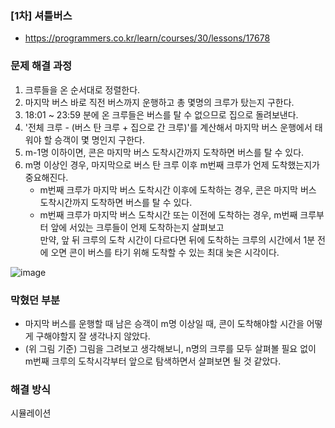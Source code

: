 ### [1차] 셔틀버스 
- https://programmers.co.kr/learn/courses/30/lessons/17678

### 문제 해결 과정
1. 크루들을 온 순서대로 정렬한다.
2. 마지막 버스 바로 직전 버스까지 운행하고 총 몇명의 크루가 탔는지 구한다.
3. 18:01 ~ 23:59 분에 온 크루들은 버스를 탈 수 없으므로 집으로 돌려보낸다. 
4. '전체 크루 - (버스 탄 크루 + 집으로 간 크루)'를 계산해서 마지막 버스 운행에서 태워야 할 승객이 몇 명인지 구한다.
5. m-1명 이하이면, 콘은 마지막 버스 도착시간까지 도착하면 버스를 탈 수 있다. 
6. m명 이상인 경우, 마지막으로 버스 탄 크루 이후 m번째 크루가 언제 도착했는지가 중요해진다.    
    - m번째 크루가 마지막 버스 도착시간 이후에 도착하는 경우, 콘은 마지막 버스 도착시간까지 도착하면 버스를 탈 수 있다. 
    - m번째 크루가 마지막 버스 도착시간 또는 이전에 도착하는 경우, m번째 크루부터 앞에 서있는 크루들이 언제 도착하는지 살펴보고 <br>
    만약, 앞 뒤 크루의 도착 시간이 다르다면 뒤에 도착하는 크루의 시간에서 1분 전에 오면 콘이 버스를 타기 위해 도착할 수 있는 최대 늦은 시각이다.<br>
   
![image](https://user-images.githubusercontent.com/64415489/122676999-565fc900-d21b-11eb-95c8-6f90cb53b671.png)


### 막혔던 부분 
- 마지막 버스를 운행할 때 남은 승객이 m명 이상일 때, 콘이 도착해야할 시간을 어떻게 구해야할지 잘 생각나지 않았다. 
- (위 그림 기준) 그림을 그려보고 생각해보니, n명의 크루를 모두 살펴볼 필요 없이 m번째 크루의 도착시각부터 앞으로 탐색하면서 살펴보면 될 것 같았다.

### 해결 방식
시뮬레이션